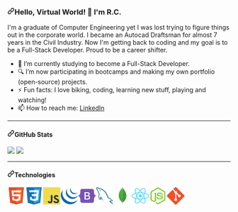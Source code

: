 <article class="markdown-body entry-content container-lg f5" itemprop="text">
  <h3 dir="auto"><a id="user-content" class="anchor" aria-hidden="true" href="#hello-world"><svg class="octicon octicon-link" viewBox="0 0 16 16" version="1.1" width="16" height="16" aria-hidden="true">
        <path fill-rule="evenodd" d="M7.775 3.275a.75.75 0 001.06 1.06l1.25-1.25a2 2 0 112.83 2.83l-2.5 2.5a2 2 0 01-2.83 0 .75.75 0 00-1.06 1.06 3.5 3.5 0 004.95 0l2.5-2.5a3.5 3.5 0 00-4.95-4.95l-1.25 1.25zm-4.69 9.64a2 2 0 010-2.83l2.5-2.5a2 2 0 012.83 0 .75.75 0 001.06-1.06 3.5 3.5 0 00-4.95 0l-2.5 2.5a3.5 3.5 0 004.95 4.95l1.25-1.25a.75.75 0 00-1.06-1.06l-1.25 1.25a2 2 0 01-2.83 0z"></path>
      </svg></a>Hello, Virtual World! <g-emoji class="g-emoji" alias="wave" fallback-src="https://github.githubassets.com/images/icons/emoji/unicode/1f44b.png">👋</g-emoji> I'm R.C.</h3>


  <p>I'm a graduate of Computer Engineering yet I was lost trying to figure things out in the corporate world. I became an Autocad Draftsman for almost 7 years in the Civil Industry. Now I'm getting back to coding and my goal is to be a Full-Stack Developer. Proud to be a career shifter.</p>
  <ul dir="auto">
    <li>
      <g-emoji class="g-emoji" alias="seedling" fallback-src="https://github.githubassets.com/images/icons/emoji/unicode/1f331.png">🌱</g-emoji> I’m currently studying to become a Full-Stack Developer.
    </li>
    <li>
      <g-emoji class="g-emoji" alias="mag" fallback-src="https://github.githubassets.com/images/icons/emoji/unicode/1f50d.png">🔍</g-emoji> I’m now participating in bootcamps and making my own portfolio (open-source) projects.
    </li>
    <li>
      <g-emoji class="g-emoji" alias="zap" fallback-src="https://github.githubassets.com/images/icons/emoji/unicode/26a1.png">⚡</g-emoji> Fun facts: I love biking, coding, learning new stuff, playing and watching!
    </li>
    <li>
      <g-emoji class="g-emoji" alias="mailbox" fallback-src="https://github.githubassets.com/images/icons/emoji/unicode/1f4eb.png">📫</g-emoji> How to reach me: <a href="https://www.linkedin.com/in/rcbuenafe/" rel="nofollow">LinkedIn</a>
    </li>
  </ul>


  <hr>
  <h4 dir="auto"><a id="user-content-github-stats" class="anchor" aria-hidden="true" href="#github-stats"><svg class="octicon octicon-link" viewBox="0 0 16 16" version="1.1" width="16" height="16" aria-hidden="true">
        <path fill-rule="evenodd" d="M7.775 3.275a.75.75 0 001.06 1.06l1.25-1.25a2 2 0 112.83 2.83l-2.5 2.5a2 2 0 01-2.83 0 .75.75 0 00-1.06 1.06 3.5 3.5 0 004.95 0l2.5-2.5a3.5 3.5 0 00-4.95-4.95l-1.25 1.25zm-4.69 9.64a2 2 0 010-2.83l2.5-2.5a2 2 0 012.83 0 .75.75 0 001.06-1.06 3.5 3.5 0 00-4.95 0l-2.5 2.5a3.5 3.5 0 004.95 4.95l1.25-1.25a.75.75 0 00-1.06-1.06l-1.25 1.25a2 2 0 01-2.83 0z"></path>
      </svg></a>GitHub Stats</h4>
  <p>
        <img height="120px" src="https://github-readme-stats.vercel.app/api?username=rcbuenafe&amp;hide_title=true&amp;hide_border=true&amp;show_icons=true&amp;include_all_commits=true&amp;count_private=true&amp;line_height=21&amp;text_color=000&amp;icon_color=000&amp;theme=graywhite"
      style="max-width: 100%;">
      <img height="120px" src="https://github-readme-stats.vercel.app/api/top-langs/?username=rcbuenafe" style="max-width: 100%;">
  </p>


  <hr>
  <h4 dir="auto"><a id="user-content-technologies" class="anchor" aria-hidden="true" href="#technologies"><svg class="octicon octicon-link" viewBox="0 0 16 16" version="1.1" width="16" height="16" aria-hidden="true">
        <path fill-rule="evenodd" d="M7.775 3.275a.75.75 0 001.06 1.06l1.25-1.25a2 2 0 112.83 2.83l-2.5 2.5a2 2 0 01-2.83 0 .75.75 0 00-1.06 1.06 3.5 3.5 0 004.95 0l2.5-2.5a3.5 3.5 0 00-4.95-4.95l-1.25 1.25zm-4.69 9.64a2 2 0 010-2.83l2.5-2.5a2 2 0 012.83 0 .75.75 0 001.06-1.06 3.5 3.5 0 00-4.95 0l-2.5 2.5a3.5 3.5 0 004.95 4.95l1.25-1.25a.75.75 0 00-1.06-1.06l-1.25 1.25a2 2 0 01-2.83 0z"></path>
      </svg></a>Technologies</h4>
  <p><a target="_blank" rel="noopener noreferrer" href="https://github.com/devicons/devicon/blob/master/icons/html5/html5-original.svg"><img align="left" alt="HTML5" width="40px" src="https://github.com/devicons/devicon/raw/master/icons/html5/html5-original.svg" style="max-width: 100%;"></a></p>
  <p><a target="_blank" rel="noopener noreferrer" href="https://github.com/devicons/devicon/blob/master/icons/css3/css3-original.svg"><img align="left" alt="CSS3" width="40px" src="https://github.com/devicons/devicon/raw/master/icons/css3/css3-original.svg" style="max-width: 100%;"></a></p>
  <p><a target="_blank" rel="noopener noreferrer" href="https://github.com/devicons/devicon/blob/master/icons/javascript/javascript-original.svg"><img align="left" alt="JavaScript" width="40px" src="https://github.com/devicons/devicon/raw/master/icons/javascript/javascript-original.svg" style="max-width: 100%;"></a></p>
  <p><a target="_blank" rel="noopener noreferrer" href="https://github.com/devicons/devicon/blob/master/icons/jquery/jquery-original.svg"><img align="left" alt="JQuery" width="40px" src="https://github.com/devicons/devicon/raw/master/icons/jquery/jquery-original.svg" style="max-width: 100%;"></a></p>
  <p><a target="_blank" rel="noopener noreferrer" href="https://github.com/devicons/devicon/blob/master/icons/bootstrap/bootstrap-plain.svg"><img align="left" alt="Bootstrap" width="40px" src="https://github.com/devicons/devicon/raw/master/icons/bootstrap/bootstrap-plain.svg" style="max-width: 100%;"></a></p>
  <p><a target="_blank" rel="noopener noreferrer" href="https://github.com/devicons/devicon/blob/master/icons/mysql/mysql-original.svg"><img align="left" alt="MySQL" width="40px" src="https://github.com/devicons/devicon/raw/master/icons/mysql/mysql-original.svg" style="max-width: 100%;"></a></p>
  <p><a target="_blank" rel="noopener noreferrer" href="https://github.com/devicons/devicon/blob/master/icons/mongodb/mongodb-original.svg"><img align="left" alt="MongoDB" width="40px" src="https://github.com/devicons/devicon/raw/master/icons/mongodb/mongodb-original.svg" style="max-width: 100%;"></a></p>
  <p><a target="_blank" rel="noopener noreferrer" href="https://github.com/devicons/devicon/blob/master/icons/react/react-original.svg"><img align="left" alt="React" width="40px" src="https://github.com/devicons/devicon/raw/master/icons/react/react-original.svg" style="max-width: 100%;"></a></p>
  <p><a target="_blank" rel="noopener noreferrer" href="https://github.com/devicons/devicon/blob/master/icons/nodejs/nodejs-original.svg"><img align="left" alt="Node" width="40px" src="https://github.com/devicons/devicon/raw/master/icons/nodejs/nodejs-original.svg" style="max-width: 100%;"></a></p>
  <p><a target="_blank" rel="noopener noreferrer" href="https://github.com/devicons/devicon/blob/master/icons/git/git-original.svg"><img align="left" alt="Git" width="40px" src="https://github.com/devicons/devicon/raw/master/icons/git/git-original.svg" style="max-width: 100%;"></a></p>
</article>
